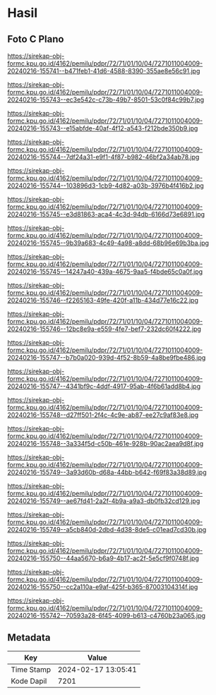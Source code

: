 # Hasil

## Foto C Plano

https://sirekap-obj-formc.kpu.go.id/4162/pemilu/pdpr/72/71/01/10/04/7271011004009-20240216-155741--b471feb1-41d6-4588-8390-355ae8e56c91.jpg

https://sirekap-obj-formc.kpu.go.id/4162/pemilu/pdpr/72/71/01/10/04/7271011004009-20240216-155743--ec3e542c-c73b-49b7-8501-53c0f84c99b7.jpg

https://sirekap-obj-formc.kpu.go.id/4162/pemilu/pdpr/72/71/01/10/04/7271011004009-20240216-155743--e15abfde-40af-4f12-a543-f212bde350b9.jpg

https://sirekap-obj-formc.kpu.go.id/4162/pemilu/pdpr/72/71/01/10/04/7271011004009-20240216-155744--7df24a31-e9f1-4f87-b982-46bf2a34ab78.jpg

https://sirekap-obj-formc.kpu.go.id/4162/pemilu/pdpr/72/71/01/10/04/7271011004009-20240216-155744--103896d3-1cb9-4d82-a03b-3976b4f416b2.jpg

https://sirekap-obj-formc.kpu.go.id/4162/pemilu/pdpr/72/71/01/10/04/7271011004009-20240216-155745--e3d81863-aca4-4c3d-94db-6166d73e6891.jpg

https://sirekap-obj-formc.kpu.go.id/4162/pemilu/pdpr/72/71/01/10/04/7271011004009-20240216-155745--9b39a683-4c49-4a98-a8dd-68b96e69b3ba.jpg

https://sirekap-obj-formc.kpu.go.id/4162/pemilu/pdpr/72/71/01/10/04/7271011004009-20240216-155745--14247a40-439a-4675-9aa5-f4bde65c0a0f.jpg

https://sirekap-obj-formc.kpu.go.id/4162/pemilu/pdpr/72/71/01/10/04/7271011004009-20240216-155746--f2265163-49fe-420f-a11b-434d77e16c22.jpg

https://sirekap-obj-formc.kpu.go.id/4162/pemilu/pdpr/72/71/01/10/04/7271011004009-20240216-155746--12bc8e9a-e559-4fe7-bef7-232dc60f4222.jpg

https://sirekap-obj-formc.kpu.go.id/4162/pemilu/pdpr/72/71/01/10/04/7271011004009-20240216-155747--b7b0a020-939d-4f52-8b59-4a8be9fbe486.jpg

https://sirekap-obj-formc.kpu.go.id/4162/pemilu/pdpr/72/71/01/10/04/7271011004009-20240216-155747--4341bf9c-4ddf-4917-95ab-4f6b61add8b4.jpg

https://sirekap-obj-formc.kpu.go.id/4162/pemilu/pdpr/72/71/01/10/04/7271011004009-20240216-155748--d27ff501-2f4c-4c9e-ab87-ee27c9af83e8.jpg

https://sirekap-obj-formc.kpu.go.id/4162/pemilu/pdpr/72/71/01/10/04/7271011004009-20240216-155748--3a334f5d-c50b-461e-928b-90ac2aea9d8f.jpg

https://sirekap-obj-formc.kpu.go.id/4162/pemilu/pdpr/72/71/01/10/04/7271011004009-20240216-155749--3a93d60b-d68a-44bb-b642-f69f83a38d89.jpg

https://sirekap-obj-formc.kpu.go.id/4162/pemilu/pdpr/72/71/01/10/04/7271011004009-20240216-155749--ae67fd41-2a2f-4b9a-a9a3-db0fb32cd129.jpg

https://sirekap-obj-formc.kpu.go.id/4162/pemilu/pdpr/72/71/01/10/04/7271011004009-20240216-155749--a5cb840d-2dbd-4d38-8de5-c01ead7cd30b.jpg

https://sirekap-obj-formc.kpu.go.id/4162/pemilu/pdpr/72/71/01/10/04/7271011004009-20240216-155750--44aa5670-b6a9-4b17-ac2f-5e5cf9f0748f.jpg

https://sirekap-obj-formc.kpu.go.id/4162/pemilu/pdpr/72/71/01/10/04/7271011004009-20240216-155750--cc2a110a-e9af-425f-b365-87003104314f.jpg

https://sirekap-obj-formc.kpu.go.id/4162/pemilu/pdpr/72/71/01/10/04/7271011004009-20240216-155742--70593a28-6f45-4099-b613-c4760b23a065.jpg


## Metadata

| Key        | Value               |
| ---------- | ------------------- |
| Time Stamp | 2024-02-17 13:05:41 |
| Kode Dapil | 7201                |



